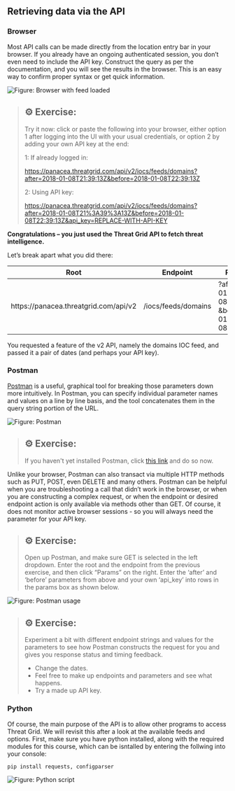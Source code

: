 ﻿
## Retrieving data via the API


### Browser
Most API calls can be made directly from the location entry bar in your browser. If you already have an ongoing authenticated session, you don’t even need to include the API key. Construct the query as per the documentation, and you will see the results in the browser. This is an easy way to confirm proper syntax or get quick information.

![Figure: Browser with feed loaded](/posts/files/intro-Threat-Grid-API/assets/images/pic1.png)
<!-- github path: (https://raw.githubusercontent.com/CiscoDevNet/ThreatGRID/master/labs/intro-Threat-Grid-API/assets/images/pic1.png) -->
<!-- LL path: (/posts/files/intro-Threat-Grid-API/assets/images/pic1.png) -->

>##	&#9881; Exercise:
> 
> Try it now: click or paste the following into your browser, either option 1 after logging into the UI with your usual credentials, or option 2 by adding your own API key at the end:
>
> 1: If already logged in:
> 
> <https://panacea.threatgrid.com/api/v2/iocs/feeds/domains?after=2018-01-08T21:39:13Z&before=2018-01-08T22:39:13Z>
> 
> 2: Using API key:
> 
> <https://panacea.threatgrid.com/api/v2/iocs/feeds/domains?after=2018-01-08T21%3A39%3A13Z&before=2018-01-08T22:39:13Z&api_key=REPLACE-WITH-API-KEY>

**Congratulations – you just used the Threat Grid API to fetch threat intelligence.**

Let’s break apart what you did there:

| Root                                  | Endpoint            | Parameters                                               |
|---------------------------------------|---------------------|----------------------------------------------------------|
| ht<i></i>tps://panacea.threatgrid.com/api/v2 | /iocs/feeds/domains | ?after=2018-01-08T21:39:13Z <br>&before=2018-01-08T22:39:13Z |

You requested a feature of the v2 API, namely the domains IOC feed, and passed it a pair of dates (and perhaps your API key).

### Postman

[Postman](https://www.getpostman.com/) is a useful, graphical tool for breaking those parameters down more intuitively. In Postman, you can specify individual parameter names and values on a line by line basis, and the tool concatenates them in the query string
portion of the URL.

![Figure: Postman](/posts/files/intro-Threat-Grid-API/assets/images/pic2.png)

<!-- github: (https://raw.githubusercontent.com/CiscoDevNet/ThreatGRID/master/labs/intro-Threat-Grid-API/assets/images/pic2.png) -->
<!-- LL: (/posts/files/intro-Threat-Grid-API/assets/images/pic2.png) -->
>##  	&#9881; Exercise:
> 
> If you haven't yet installed Postman, click [this link](https://www.getpostman.com/) and do so now.

Unlike your browser, Postman can also transact via multiple HTTP methods such as PUT, POST, even DELETE and many others. Postman can be helpful when you are troubleshooting a call that didn’t work in the browser, or when you are constructing a complex request, or when the endpoint or desired endpoint action is only available via methods other than GET. Of course, it does not monitor active browser sessions - so you will always need the parameter for your API key.

>##  	&#9881; Exercise:
> 
> Open up Postman, and make sure GET is selected in the left dropdown. Enter the root and the endpoint from the previous exercise, and then click “Params” on the right. Enter the ‘after’ and ‘before’ parameters from above and your own ‘api\_key’ into rows in the params box as shown below.

![Figure: Postman usage](/posts/files/intro-Threat-Grid-API/assets/images/pic3.png)
<!-- github: (https://raw.githubusercontent.com/CiscoDevNet/ThreatGRID/master/labs/intro-Threat-Grid-API/assets/images/pic3.png) -->
<!-- LL: (/posts/files/intro-Threat-Grid-API/assets/images/pic3.png) -->

>## 	&#9881; Exercise:
> 
> Experiment a bit with different endpoint strings and values for the parameters to see how Postman constructs the request for you and gives you response status and timing feedback. 
> - Change the dates. 
> - Feel free to make up endpoints and parameters and see what happens. 
> - Try a made up API key. 

### Python

Of course, the main purpose of the API is to allow other programs to access Threat Grid. We will revisit this after a look at the available feeds and options. First, make sure you have python installed, along with the required modules for this course, which can be isntalled by entering the follwing into your console:

```pip install requests, configparser```

![Figure: Python script](/posts/files/intro-Threat-Grid-API/assets/images/pic4.png)
<!-- github: (https://raw.githubusercontent.com/CiscoDevNet/ThreatGRID/master/labs/intro-Threat-Grid-API/assets/images/pic4.png) -->
<!-- LL: (/posts/files/intro-Threat-Grid-API/assets/images/pic4.png) -->

